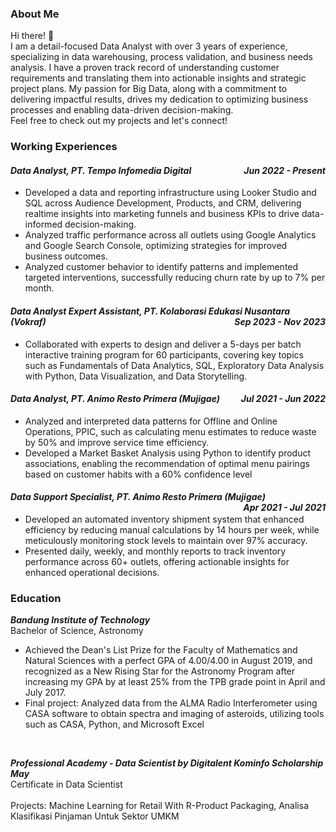### About Me
Hi there! 👋
<br>I am a detail-focused Data Analyst with over 3 years of experience, specializing in data warehousing, process validation, and business needs analysis. I have a proven track record of understanding customer requirements and translating them into actionable insights and strategic project plans. My passion for Big Data, along with a commitment to delivering impactful results, drives my dedication to optimizing business processes and enabling data-driven decision-making.
<br>Feel free to check out my projects and let's connect!

### Working Experiences
#### *Data Analyst, PT. Tempo Infomedia Digital <span style="float:right;">Jun 2022 - Present</span>*
- Developed a data and reporting infrastructure using Looker Studio and SQL across Audience Development, Products, and CRM, delivering realtime insights into marketing funnels and business KPIs to drive data-informed decision-making.
- Analyzed traffic performance across all outlets using Google Analytics and Google Search Console, optimizing strategies for improved business
outcomes.
- Analyzed customer behavior to identify patterns and implemented targeted interventions, successfully reducing churn rate by up to 7% per month.

#### *Data Analyst Expert Assistant, PT. Kolaborasi Edukasi Nusantara (Vokraf) <span style="float:right;">Sep 2023 - Nov 2023</span>*
- Collaborated with experts to design and deliver a 5-days per batch interactive training program for 60 participants, covering key topics such as Fundamentals of Data Analytics, SQL, Exploratory Data Analysis with Python, Data Visualization, and Data Storytelling.

#### *Data Analyst, PT. Animo Resto Primera (Mujigae) <span style="float:right;">Jul 2021 - Jun 2022</span>*
- Analyzed and interpreted data patterns for Offline and Online Operations, PPIC, such as calculating menu estimates to reduce waste by 50% and improve service time efficiency.
- Developed a Market Basket Analysis using Python to identify product associations, enabling the recommendation of optimal menu pairings based on customer habits with a 60% confidence level

#### *Data Support Specialist, PT. Animo Resto Primera (Mujigae) <span style="float:right;">Apr 2021 - Jul 2021</span>*
- Developed an automated inventory shipment system that enhanced efficiency by reducing manual calculations by 14 hours per week, while meticulously monitoring stock levels to maintain over 97% accuracy.
- Presented daily, weekly, and monthly reports to track inventory performance across 60+ outlets, offering actionable insights for enhanced operational decisions.

### Education
<strong>*Bandung Institute of Technology*</strong><br>
Bachelor of Science, Astronomy
- Achieved the Dean's List Prize for the Faculty of Mathematics and Natural Sciences with a perfect GPA of 4.00/4.00 in August 2019, and recognized as a New Rising Star for the Astronomy Program after increasing my GPA by at least 25% from the TPB grade point in April and July 2017.
- Final project: Analyzed data from the ALMA Radio Interferometer using CASA software to obtain spectra and imaging of asteroids, utilizing tools such as CASA, Python, and Microsoft Excel

<br>

<strong>*Professional Academy - Data Scientist by Digitalent Kominfo Scholarship May*</strong><br>
Certificate in Data Scientist
<br><br>Projects: Machine Learning for Retail With R-Product Packaging, Analisa Klasifikasi Pinjaman Untuk Sektor UMKM

